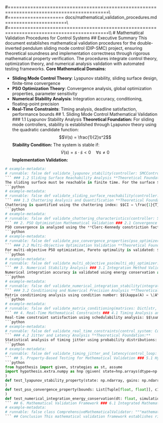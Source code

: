 #==========================================================================================\\\
#==================== docs/mathematical_validation_procedures.md ======================\\\
#==========================================================================================\\\ # Mathematical Validation Procedures for Control Systems ## Executive Summary This document establishes mathematical validation procedures for the double-inverted pendulum sliding mode control (DIP-SMC) project, ensuring theoretical soundness and implementation correctness through rigorous mathematical property verification. The procedures integrate control theory, optimization theory, and numerical analysis validation with automated testing frameworks. **Core Mathematical Domains:**
- **Sliding Mode Control Theory**: Lyapunov stability, sliding surface design, finite-time convergence
- **PSO Optimization Theory**: Convergence analysis, global optimization properties, parameter sensitivity
- **Numerical Stability Analysis**: Integration accuracy, conditioning, floating-point precision
- **Real-Time Constraints**: Timing analysis, deadline satisfaction, performance bounds ## 1. Sliding Mode Control Mathematical Validation ### 1.1 Lyapunov Stability Analysis **Theoretical Foundation:**
For sliding mode controllers, stability is established through Lyapunov theory using the quadratic candidate function: $$V(s) = \frac{1}{2}s^2$$ **Stability Condition:**
The system is stable if:
$$\dot{V}(s) = s \cdot \dot{s} < 0 \quad \forall s \neq 0$$ **Implementation Validation:**
```python
# example-metadata:
# runnable: false def validate_lyapunov_stability(controller: SMCController, test_scenarios: List[TestScenario]) -> LyapunovValidationResult: """ Validate Lyapunov stability condition for SMC controller. Mathematical Verification: - Verifies V̇(s) = s·ṡ < 0 for all s ≠ 0 - Tests across representative state space - Validates finite-time convergence properties Parameters ---------- controller : SMCController Controller instance to validate test_scenarios : List[TestScenario] Representative test scenarios covering state space Returns ------- LyapunovValidationResult stability validation results """ validation_results = [] stability_violations = [] for scenario in test_scenarios: # Generate state trajectory t, states = simulate_scenario(controller, scenario) for i, state in enumerate(states): # Compute sliding surface value s = controller.compute_sliding_surface(state, scenario.target) # Skip points on sliding surface (within tolerance) if abs(s) < SLIDING_SURFACE_TOLERANCE: continue # Compute sliding surface derivative s_dot = controller.compute_surface_derivative(state, scenario.target) # Lyapunov stability condition: V̇ = s·ṡ < 0 v_dot = s * s_dot if v_dot >= 0: stability_violations.append(StabilityViolation( scenario=scenario.name, time=t[i], state=state, sliding_surface=s, surface_derivative=s_dot, lyapunov_derivative=v_dot, violation_magnitude=v_dot )) validation_results.append(LyapunovTestPoint( scenario=scenario.name, time=t[i], sliding_surface=s, lyapunov_derivative=v_dot, stable=v_dot < 0 )) # Calculate stability metrics total_points = len(validation_results) stable_points = len([r for r in validation_results if r.stable]) stability_percentage = (stable_points / total_points) * 100 if total_points > 0 else 0 return LyapunovValidationResult( total_test_points=total_points, stable_points=stable_points, stability_percentage=stability_percentage, stability_violations=stability_violations, validation_status='passed' if not stability_violations else 'failed', mathematical_interpretation=_interpret_lyapunov_results(stability_percentage, stability_violations) ) def _interpret_lyapunov_results(stability_percentage: float, violations: List[StabilityViolation]) -> str: """Generate mathematical interpretation of Lyapunov stability results.""" if stability_percentage >= 99.9: return "Lyapunov stability condition satisfied across test space. Controller theoretically stable." elif stability_percentage >= 95.0: interpretation = f"Lyapunov stability satisfied for {stability_percentage:.1f}% of test points. " if violations: violation_regions = _analyze_violation_regions(violations) interpretation += f"Violations concentrated in {violation_regions}. Consider gain tuning." return interpretation else: return f"Significant Lyapunov stability violations ({100-stability_percentage:.1f}%). Controller stability not verified."
``` ### 1.2 Sliding Surface Reachability Analysis **Theoretical Foundation:**
The sliding surface must be reachable in finite time. For the surface $s(x) = 0$, reachability is guaranteed if: $$s \cdot \dot{s} \leq -\eta |s|$$ where $\eta > 0$ is the reaching rate parameter. **Implementation Validation:**
```python
# example-metadata:
# runnable: false def validate_sliding_surface_reachability(controller: SMCController, test_scenarios: List[TestScenario]) -> ReachabilityValidationResult: """ Validate sliding surface reachability condition. Mathematical Foundation: Reachability condition: s·ṡ ≤ -η|s| where η > 0 Finite-time reaching: t_reach ≤ |s₀|/η """ reachability_results = [] for scenario in test_scenarios: initial_state = scenario.initial_state target_state = scenario.target_state # Compute initial sliding surface value s0 = controller.compute_sliding_surface(initial_state, target_state) if abs(s0) < SLIDING_SURFACE_TOLERANCE: # Already on sliding surface continue # Simulate trajectory to sliding surface t, states = simulate_to_sliding_surface(controller, scenario) # Find reaching time reaching_time = None for i, state in enumerate(states): s = controller.compute_sliding_surface(state, target_state) if abs(s) < SLIDING_SURFACE_TOLERANCE: reaching_time = t[i] break # Validate reachability condition along trajectory reachability_condition_satisfied = True reaching_rate_violations = [] for i, state in enumerate(states): if reaching_time and t[i] > reaching_time: break # Stop after reaching sliding surface s = controller.compute_sliding_surface(state, target_state) s_dot = controller.compute_surface_derivative(state, target_state) # Reachability condition: s·ṡ ≤ -η|s| reaching_condition = s * s_dot required_reaching_rate = -controller.reaching_rate * abs(s) if reaching_condition > required_reaching_rate: reachability_condition_satisfied = False reaching_rate_violations.append(ReachingRateViolation( time=t[i], state=state, sliding_surface=s, surface_derivative=s_dot, reaching_condition=reaching_condition, required_rate=required_reaching_rate )) # Theoretical reaching time bound theoretical_reaching_time = abs(s0) / controller.reaching_rate if controller.reaching_rate > 0 else float('inf') reachability_results.append(ReachabilityTestResult( scenario=scenario.name, initial_sliding_surface=s0, actual_reaching_time=reaching_time, theoretical_reaching_time=theoretical_reaching_time, reachability_condition_satisfied=reachability_condition_satisfied, reaching_rate_violations=reaching_rate_violations, finite_time_reachable=reaching_time is not None and reaching_time < float('inf') )) return ReachabilityValidationResult( test_results=reachability_results, overall_reachability=all(r.finite_time_reachable for r in reachability_results), reachability_percentage=len([r for r in reachability_results if r.finite_time_reachable]) / len(reachability_results) * 100, mathematical_interpretation=_interpret_reachability_results(reachability_results) )
``` ### 1.3 Chattering Analysis and Quantification **Theoretical Foundation:**
Chattering is quantified using the chattering index: $$CI = \frac{1}{T} \int_0^T |u(t) - u_{avg}(t)| dt$$ where $u_{avg}(t)$ is the averaged control signal. **Implementation Validation:**
```python
# example-metadata:
# runnable: false def validate_chattering_characteristics(controller: SMCController, test_scenarios: List[TestScenario]) -> ChatteringValidationResult: """ Analyze and validate chattering characteristics. Mathematical Metrics: - Chattering Index: CI = (1/T)∫|u(t) - u_avg(t)|dt - Frequency Content: Dominant frequencies in control signal - Amplitude Analysis: Peak-to-peak chattering amplitude """ chattering_results = [] for scenario in test_scenarios: t, states, controls = simulate_with_control_history(controller, scenario) # Calculate chattering index control_signal = np.array(controls) # Moving average filter for averaged control window_size = int(0.1 / scenario.dt) # 100ms window u_avg = np.convolve(control_signal, np.ones(window_size)/window_size, mode='same') # Chattering index calculation chattering_deviation = np.abs(control_signal - u_avg) chattering_index = np.mean(chattering_deviation) # Frequency analysis frequencies, power_spectrum = signal.welch(control_signal, fs=1/scenario.dt) dominant_frequency = frequencies[np.argmax(power_spectrum)] # Amplitude analysis control_range = np.max(control_signal) - np.min(control_signal) # Assess chattering severity chattering_severity = _assess_chattering_severity( chattering_index, dominant_frequency, control_range ) chattering_results.append(ChatteringTestResult( scenario=scenario.name, chattering_index=chattering_index, dominant_frequency=dominant_frequency, control_range=control_range, chattering_severity=chattering_severity, acceptable_chattering=chattering_index < ACCEPTABLE_CHATTERING_THRESHOLD )) return ChatteringValidationResult( test_results=chattering_results, overall_chattering_acceptable=all(r.acceptable_chattering for r in chattering_results), average_chattering_index=np.mean([r.chattering_index for r in chattering_results]), mathematical_interpretation=_interpret_chattering_results(chattering_results) ) def _assess_chattering_severity(chattering_index: float, dominant_frequency: float, control_range: float) -> str: """Assess chattering severity based on multiple metrics.""" # Chattering severity classification if chattering_index < 0.1: severity = "minimal" elif chattering_index < 0.5: severity = "low" elif chattering_index < 1.0: severity = "moderate" else: severity = "high" # Frequency considerations if dominant_frequency > 100: # Hz severity += "_high_frequency" # Control range considerations if control_range > 0.8 * MAX_CONTROL_INPUT: severity += "_large_amplitude" return severity
``` ## 2. PSO Optimization Mathematical Validation ### 2.1 Convergence Analysis **Theoretical Foundation:**
PSO convergence is analyzed using the **Clerc-Kennedy constriction factor**: $$\chi = \frac{2}{|2 - \phi - \sqrt{\phi^2 - 4\phi}|}$$ where $\phi = c_1 + c_2 > 4$ ensures convergence. **Implementation Validation:**
```python
# example-metadata:
# runnable: false def validate_pso_convergence_properties(pso_optimizer: PSOOptimizer, benchmark_functions: List[BenchmarkFunction]) -> PSOConvergenceValidationResult: """ Validate PSO convergence properties using benchmark functions. Mathematical Foundation: - Clerc-Kennedy convergence conditions - Global convergence analysis - Convergence rate estimation """ convergence_results = [] for benchmark_func in benchmark_functions: # Run multiple PSO trials trial_results = [] for trial in range(NUM_PSO_TRIALS): # Initialize PSO with validated parameters pso_result = pso_optimizer.optimize( objective_function=benchmark_func.objective, bounds=benchmark_func.bounds, max_iterations=MAX_PSO_ITERATIONS ) # Analyze convergence properties convergence_analysis = _analyze_pso_convergence( pso_result.cost_history, benchmark_func.global_minimum, pso_result.final_cost ) trial_results.append(convergence_analysis) # Aggregate trial results success_rate = len([r for r in trial_results if r.converged_to_global]) / len(trial_results) average_convergence_rate = np.mean([r.convergence_rate for r in trial_results if r.converged]) convergence_results.append(PSOBenchmarkResult( benchmark_function=benchmark_func.name, success_rate=success_rate, average_convergence_rate=average_convergence_rate, trial_results=trial_results, mathematical_properties=_analyze_mathematical_properties(trial_results) )) return PSOConvergenceValidationResult( benchmark_results=convergence_results, overall_convergence_validated=all(r.success_rate >= MIN_PSO_SUCCESS_RATE for r in convergence_results), mathematical_interpretation=_interpret_pso_convergence(convergence_results) ) def _analyze_pso_convergence(cost_history: List[float], global_minimum: float, final_cost: float) -> ConvergenceAnalysis: """Analyze PSO convergence characteristics.""" # Check if converged to global minimum convergence_tolerance = abs(global_minimum) * 0.01 if global_minimum != 0 else 0.01 converged_to_global = abs(final_cost - global_minimum) < convergence_tolerance # Estimate convergence rate if len(cost_history) > 10: # Fit exponential decay model: cost(t) = A * exp(-λt) + C log_costs = np.log(np.array(cost_history) - global_minimum + 1e-8) convergence_rate = -np.polyfit(range(len(log_costs)), log_costs, 1)[0] else: convergence_rate = 0.0 # Detect premature convergence cost_variance = np.var(cost_history[-10:]) if len(cost_history) >= 10 else float('inf') premature_convergence = cost_variance < PREMATURE_CONVERGENCE_THRESHOLD and not converged_to_global return ConvergenceAnalysis( converged=final_cost <= global_minimum + convergence_tolerance, converged_to_global=converged_to_global, convergence_rate=convergence_rate, premature_convergence=premature_convergence, final_error=abs(final_cost - global_minimum) )
``` ### 2.2 Multi-Objective Optimization Validation **Theoretical Foundation:**
For multi-objective PSO optimization, Pareto optimality is validated: $$\text{Pareto Optimal: } \nexists x \text{ such that } f_i(x) \leq f_i(x^*) \forall i \text{ and } f_j(x) < f_j(x^*) \text{ for some } j$$ **Implementation Validation:**
```python
# example-metadata:
# runnable: false def validate_multi_objective_pso(multi_obj_optimizer: MultiObjectivePSOOptimizer, test_problems: List[MultiObjectiveTestProblem]) -> MultiObjectiveValidationResult: """ Validate multi-objective PSO using standard test problems. Mathematical Foundation: - Pareto optimality verification - Hypervolume indicator calculation - Convergence to Pareto front analysis """ validation_results = [] for test_problem in test_problems: # Run multi-objective optimization pareto_result = multi_obj_optimizer.optimize( objective_functions=test_problem.objectives, bounds=test_problem.bounds, max_iterations=MAX_MULTI_OBJ_ITERATIONS ) # Validate Pareto optimality pareto_validation = _validate_pareto_optimality( pareto_result.pareto_front, test_problem.true_pareto_front ) # Calculate hypervolume indicator hypervolume = _calculate_hypervolume( pareto_result.pareto_front, test_problem.reference_point ) # Analyze convergence to Pareto front convergence_analysis = _analyze_pareto_convergence( pareto_result.pareto_history, test_problem.true_pareto_front ) validation_results.append(MultiObjectiveTestResult( test_problem=test_problem.name, pareto_validation=pareto_validation, hypervolume=hypervolume, convergence_analysis=convergence_analysis, mathematical_properties=_analyze_multi_objective_properties(pareto_result) )) return MultiObjectiveValidationResult( test_results=validation_results, overall_validation=all(r.pareto_validation.valid for r in validation_results), mathematical_interpretation=_interpret_multi_objective_results(validation_results) )
``` ## 3. Numerical Stability Analysis ### 3.1 Integration Method Validation **Theoretical Foundation:**
Numerical integration accuracy is validated using energy conservation and error analysis: $$E(t) = \frac{1}{2}m\dot{q}^2 + V(q) = \text{constant}$$ for conservative systems. **Implementation Validation:**
```python
# example-metadata:
# runnable: false def validate_numerical_integration_stability(integrators: List[NumericalIntegrator], test_scenarios: List[IntegrationTestScenario]) -> NumericalStabilityResult: """ Validate numerical integration stability and accuracy. Mathematical Foundation: - Energy conservation verification - Truncation error analysis - Stability region analysis """ stability_results = {} for integrator in integrators: integrator_results = [] for scenario in test_scenarios: # Run integration t, states = integrator.integrate( initial_state=scenario.initial_state, dynamics=scenario.dynamics, time_span=scenario.time_span, dt=scenario.dt ) # Energy conservation analysis (for Hamiltonian systems) if scenario.is_conservative: energy_conservation = _validate_energy_conservation( states, scenario.physics_params ) else: energy_conservation = None # Truncation error estimation truncation_error = _estimate_truncation_error( integrator, scenario, reference_solution=scenario.reference_solution ) # Stability analysis stability_analysis = _analyze_numerical_stability( states, scenario.dt, integrator.stability_region ) integrator_results.append(IntegrationTestResult( scenario=scenario.name, energy_conservation=energy_conservation, truncation_error=truncation_error, stability_analysis=stability_analysis, numerical_accuracy=_calculate_numerical_accuracy(states, scenario.reference_solution) )) stability_results[integrator.name] = integrator_results return NumericalStabilityResult( integrator_results=stability_results, overall_stability=_assess_overall_numerical_stability(stability_results), mathematical_interpretation=_interpret_numerical_stability(stability_results) ) def _validate_energy_conservation(states: np.ndarray, physics_params: PhysicsParameters) -> EnergyConservationResult: """Validate energy conservation for Hamiltonian systems.""" energies = [] for state in states: # Calculate kinetic energy q = state[:3] # [θ₁, θ₂, x] q_dot = state[3:] # [θ̇₁, θ̇₂, ẋ] # Mass matrix for double inverted pendulum M = calculate_mass_matrix(q, physics_params) kinetic_energy = 0.5 * q_dot.T @ M @ q_dot # Potential energy potential_energy = calculate_potential_energy(q, physics_params) # Total energy total_energy = kinetic_energy + potential_energy energies.append(total_energy) energies = np.array(energies) initial_energy = energies[0] # Energy drift analysis energy_drift = energies - initial_energy max_absolute_drift = np.max(np.abs(energy_drift)) max_relative_drift = max_absolute_drift / abs(initial_energy) if initial_energy != 0 else max_absolute_drift # Energy conservation quality if max_relative_drift < 1e-6: conservation_quality = "excellent" elif max_relative_drift < 1e-4: conservation_quality = "good" elif max_relative_drift < 1e-2: conservation_quality = "acceptable" else: conservation_quality = "poor" return EnergyConservationResult( initial_energy=initial_energy, final_energy=energies[-1], max_absolute_drift=max_absolute_drift, max_relative_drift=max_relative_drift, conservation_quality=conservation_quality, energy_conserved=max_relative_drift < ENERGY_CONSERVATION_TOLERANCE )
``` ### 3.2 Conditioning and Numerical Precision Analysis **Theoretical Foundation:**
Matrix conditioning analysis using condition number: $$\kappa(A) = \|A\| \|A^{-1}\|$$ where $\kappa(A) > 10^{12}$ indicates ill-conditioning for double precision. **Implementation Validation:**
```python
# example-metadata:
# runnable: false def validate_matrix_conditioning(matrices: Dict[str, np.ndarray], operations: List[MatrixOperation]) -> ConditioningValidationResult: """ Validate numerical conditioning of matrix operations. Mathematical Foundation: - Condition number analysis: κ(A) = ||A|| ||A⁻¹|| - Numerical stability bounds - Precision loss estimation """ conditioning_results = {} for matrix_name, matrix in matrices.items(): # Calculate condition number try: condition_number = np.linalg.cond(matrix) except np.linalg.LinAlgError: condition_number = float('inf') # Assess conditioning quality if condition_number < 1e3: conditioning_quality = "excellent" elif condition_number < 1e6: conditioning_quality = "good" elif condition_number < 1e12: conditioning_quality = "acceptable" else: conditioning_quality = "ill_conditioned" # Estimate precision loss precision_loss_bits = np.log2(condition_number) if condition_number > 1 else 0 conditioning_results[matrix_name] = MatrixConditioningResult( condition_number=condition_number, conditioning_quality=conditioning_quality, precision_loss_bits=precision_loss_bits, numerically_stable=condition_number < CONDITIONING_THRESHOLD ) # Validate matrix operations operation_results = [] for operation in operations: try: # Perform operation and check for numerical issues result = operation.execute(matrices) # Check for NaN or Inf values has_numerical_issues = np.any(np.isnan(result)) or np.any(np.isinf(result)) # Estimate accumulated round-off error roundoff_error = _estimate_roundoff_error(operation, matrices) operation_results.append(MatrixOperationResult( operation_name=operation.name, successful=not has_numerical_issues, roundoff_error=roundoff_error, numerical_stability=_assess_operation_stability(operation, result, roundoff_error) )) except Exception as e: operation_results.append(MatrixOperationResult( operation_name=operation.name, successful=False, error=str(e) )) return ConditioningValidationResult( matrix_conditioning=conditioning_results, operation_results=operation_results, overall_conditioning=_assess_overall_conditioning(conditioning_results, operation_results), mathematical_interpretation=_interpret_conditioning_results(conditioning_results, operation_results) )
``` ## 4. Real-Time Mathematical Constraints ### 4.1 Timing Analysis and Deadline Satisfaction **Theoretical Foundation:**
Real-time constraint satisfaction using schedulability analysis: $$\sum_{i=1}^{n} \frac{C_i}{T_i} \leq U_{bound}$$ where $C_i$ is execution time, $T_i$ is period, and $U_{bound}$ is utilization bound. **Implementation Validation:**
```python
# example-metadata:
# runnable: false def validate_real_time_constraints(control_system: ControlSystem, timing_requirements: TimingRequirements) -> RealTimeValidationResult: """ Validate real-time mathematical constraints. Mathematical Foundation: - Schedulability analysis: Σ(Cᵢ/Tᵢ) ≤ U_bound - Deadline satisfaction probability - Worst-case execution time (WCET) analysis """ # Measure execution times for critical functions execution_times = {} for function_name, function in control_system.critical_functions.items(): # Run timing measurements measured_times = [] for _ in range(NUM_TIMING_MEASUREMENTS): start_time = time.perf_counter() function() end_time = time.perf_counter() measured_times.append(end_time - start_time) # Statistical analysis of execution times mean_time = np.mean(measured_times) std_time = np.std(measured_times) max_time = np.max(measured_times) # Estimate worst-case execution time (WCET) # Using 99.9th percentile as WCET estimate wcet_estimate = np.percentile(measured_times, 99.9) execution_times[function_name] = ExecutionTimeAnalysis( mean_time=mean_time, std_time=std_time, max_measured_time=max_time, wcet_estimate=wcet_estimate, deadline=timing_requirements.deadlines[function_name] ) # Schedulability analysis utilization = 0.0 deadline_violations = [] for function_name, timing_analysis in execution_times.items(): period = timing_requirements.periods[function_name] deadline = timing_requirements.deadlines[function_name] # Calculate utilization function_utilization = timing_analysis.wcet_estimate / period utilization += function_utilization # Check deadline satisfaction if timing_analysis.wcet_estimate > deadline: deadline_violations.append(DeadlineViolation( function_name=function_name, wcet=timing_analysis.wcet_estimate, deadline=deadline, violation_magnitude=timing_analysis.wcet_estimate - deadline )) # Determine schedulability utilization_bound = timing_requirements.utilization_bound schedulable = utilization <= utilization_bound and not deadline_violations return RealTimeValidationResult( execution_time_analysis=execution_times, total_utilization=utilization, utilization_bound=utilization_bound, deadline_violations=deadline_violations, schedulable=schedulable, real_time_constraints_satisfied=schedulable, mathematical_interpretation=_interpret_real_time_results( utilization, utilization_bound, deadline_violations ) )
``` ### 4.2 Jitter and Latency Analysis **Theoretical Foundation:**
Statistical analysis of timing jitter using probability distributions: $$P(\text{jitter} > J_{max}) \leq \epsilon_{acceptable}$$ **Implementation Validation:**
```python
# example-metadata:
# runnable: false def validate_timing_jitter_and_latency(control_loop: ControlLoop, jitter_requirements: JitterRequirements) -> JitterValidationResult: """ Validate timing jitter and latency characteristics. Mathematical Foundation: - Jitter probability: P(jitter > J_max) ≤ ε_acceptable - Latency distribution analysis - Phase margin impact assessment """ # Collect timing measurements timing_measurements = [] for _ in range(NUM_JITTER_MEASUREMENTS): measurement = control_loop.run_single_iteration_with_timing() timing_measurements.append(measurement) # Extract timing components sensor_latencies = [m.sensor_latency for m in timing_measurements] computation_times = [m.computation_time for m in timing_measurements] actuator_latencies = [m.actuator_latency for m in timing_measurements] total_latencies = [m.total_latency for m in timing_measurements] # Jitter analysis (timing variability) def analyze_jitter(times: List[float], component_name: str) -> JitterAnalysis: times_array = np.array(times) # Calculate jitter metrics mean_time = np.mean(times_array) jitter_std = np.std(times_array) max_jitter = np.max(times_array) - np.min(times_array) # Jitter probability analysis jitter_threshold = jitter_requirements.max_acceptable_jitter[component_name] jitter_violations = times_array[times_array > mean_time + jitter_threshold] jitter_violation_probability = len(jitter_violations) / len(times_array) return JitterAnalysis( component=component_name, mean_time=mean_time, jitter_std=jitter_std, max_jitter=max_jitter, jitter_violation_probability=jitter_violation_probability, acceptable_jitter=jitter_violation_probability <= jitter_requirements.acceptable_violation_probability ) # Analyze jitter for each component jitter_analyses = { 'sensor': analyze_jitter(sensor_latencies, 'sensor'), 'computation': analyze_jitter(computation_times, 'computation'), 'actuator': analyze_jitter(actuator_latencies, 'actuator'), 'total': analyze_jitter(total_latencies, 'total') } # Control system impact analysis control_impact = _analyze_jitter_control_impact( jitter_analyses, control_loop.controller_parameters ) return JitterValidationResult( jitter_analyses=jitter_analyses, control_impact=control_impact, overall_timing_acceptable=all(j.acceptable_jitter for j in jitter_analyses.values()), mathematical_interpretation=_interpret_jitter_results(jitter_analyses, control_impact) ) def _analyze_jitter_control_impact(jitter_analyses: Dict[str, JitterAnalysis], controller_params: ControllerParameters) -> ControlImpactAnalysis: """Analyze impact of timing jitter on control performance.""" # Phase margin impact estimation total_jitter_std = jitter_analyses['total'].jitter_std control_frequency = controller_params.control_frequency # Phase delay due to jitter (in radians) phase_delay_std = 2 * np.pi * control_frequency * total_jitter_std # Estimate phase margin degradation nominal_phase_margin = controller_params.nominal_phase_margin phase_margin_degradation = phase_delay_std remaining_phase_margin = nominal_phase_margin - phase_margin_degradation # Stability impact assessment if remaining_phase_margin > np.pi/6: # 30 degrees stability_impact = "minimal" elif remaining_phase_margin > np.pi/12: # 15 degrees stability_impact = "moderate" else: stability_impact = "significant" return ControlImpactAnalysis( phase_delay_std=phase_delay_std, phase_margin_degradation=phase_margin_degradation, remaining_phase_margin=remaining_phase_margin, stability_impact=stability_impact, performance_degradation_estimate=_estimate_performance_degradation(phase_margin_degradation) )
``` ## 5. Property-Based Testing for Mathematical Validation ### 5.1 Hypothesis-Driven Mathematical Testing **Implementation Framework:**
```python
from hypothesis import given, strategies as st, assume
import hypothesis.extra.numpy as hnp @given( state=hnp.arrays(dtype=np.float64, shape=(6,), elements=st.floats(-10.0, 10.0, allow_nan=False)), gains=hnp.arrays(dtype=np.float64, shape=(6,), elements=st.floats(0.1, 100.0))
)
def test_lyapunov_stability_property(state: np.ndarray, gains: np.ndarray): """ Property-based test for Lyapunov stability condition. Mathematical Property: V̇(s) = s·ṡ < 0 for all s ≠ 0 """ # Assume physical constraints assume(all(g > 0 for g in gains)) # Positive gains required assume(np.linalg.norm(state) < 5.0) # Reasonable state magnitude # Create controller with given gains controller = ClassicalSMC(gains=gains.tolist()) target = np.zeros(6) # Compute sliding surface sliding_surface = controller.compute_sliding_surface(state, target) # Skip if on sliding surface assume(abs(sliding_surface) > 1e-6) # Compute surface derivative surface_derivative = controller.compute_surface_derivative(state, target) # Lyapunov stability condition lyapunov_derivative = sliding_surface * surface_derivative # Mathematical property: V̇ < 0 for s ≠ 0 assert lyapunov_derivative < 0, f"Lyapunov condition violated: V̇ = {lyapunov_derivative}" @given( bounds=st.lists( st.tuples(st.floats(0.1, 10.0), st.floats(10.1, 100.0)), min_size=4, max_size=8 ), c1=st.floats(0.1, 2.0), c2=st.floats(0.1, 2.0)
)
def test_pso_convergence_property(bounds: List[Tuple[float, float]], c1: float, c2: float): """ Property-based test for PSO convergence conditions. Mathematical Property: φ = c1 + c2 > 4 ensures convergence """ phi = c1 + c2 assume(phi > 4.0) # Convergence condition # Calculate constriction factor chi = 2 / abs(2 - phi - np.sqrt(phi**2 - 4*phi)) # Constriction factor should be positive and less than 1 assert 0 < chi < 1, f"Invalid constriction factor: χ = {chi}" # Test PSO with these parameters pso = PSOOptimizer(c1=c1, c2=c2, w=chi) # Use simple quadratic test function def quadratic_function(x): return np.sum(x**2) result = pso.optimize(quadratic_function, bounds, max_iterations=50) # Should converge to approximately zero for quadratic function assert result.best_cost < 1e-2, f"PSO failed to converge: final cost = {result.best_cost}" @given( dt=st.floats(1e-4, 1e-2), simulation_time=st.floats(1.0, 10.0)
)
def test_numerical_integration_energy_conservation(dt: float, simulation_time: float): """ Property-based test for energy conservation in numerical integration. Mathematical Property: E(t) = constant for Hamiltonian systems """ assume(simulation_time / dt < 10000) # Reasonable number of steps # Create conservative test system (simple pendulum) def pendulum_dynamics(t, state): theta, theta_dot = state g, L = 9.81, 1.0 return np.array([theta_dot, -(g/L) * np.sin(theta)]) # Initial condition initial_state = np.array([0.1, 0.0]) # Small angle, no initial velocity # Integrate using RK4 integrator = RK4Integrator() t, states = integrator.integrate( dynamics=pendulum_dynamics, initial_state=initial_state, time_span=(0, simulation_time), dt=dt ) # Calculate energy at each time step g, L = 9.81, 1.0 energies = [] for state in states: theta, theta_dot = state kinetic = 0.5 * theta_dot**2 potential = g/L * (1 - np.cos(theta)) total_energy = kinetic + potential energies.append(total_energy) energies = np.array(energies) initial_energy = energies[0] # Energy should be conserved (within numerical tolerance) max_energy_error = np.max(np.abs(energies - initial_energy)) relative_energy_error = max_energy_error / initial_energy # Energy conservation tolerance depends on dt and simulation time tolerance = min(1e-6, dt**2 * simulation_time * 100) assert relative_energy_error < tolerance, f"Energy not conserved: relative error = {relative_energy_error}"
``` ## 6. Mathematical Validation Framework ### 6.1 Integrated Mathematical Test Suite ```python
# example-metadata:
# runnable: false class ComprehensiveMathematicalValidator: """mathematical validation for control systems.""" def __init__(self): self.validators = { 'stability': LyapunovStabilityValidator(), 'reachability': SlidingSurfaceReachabilityValidator(), 'convergence': PSOConvergenceValidator(), 'numerical': NumericalStabilityValidator(), 'real_time': RealTimeConstraintValidator() } def validate_all_mathematical_properties(self, control_system: ControlSystem) -> ComprehensiveMathematicalValidationResult: """Execute complete mathematical validation suite.""" validation_results = {} for validator_name, validator in self.validators.items(): try: validation_results[validator_name] = validator.validate(control_system) except Exception as e: validation_results[validator_name] = ValidationResult( status='error', error=str(e), mathematical_interpretation=f"Failed to validate {validator_name}" ) # Calculate overall mathematical rigor score rigor_score = self._calculate_mathematical_rigor_score(validation_results) # Generate mathematical soundness assessment soundness_assessment = self._assess_mathematical_soundness(validation_results) return ComprehensiveMathematicalValidationResult( validation_results=validation_results, mathematical_rigor_score=rigor_score, mathematical_soundness=soundness_assessment, theoretical_properties_verified=self._count_verified_properties(validation_results), deployment_mathematical_approval=rigor_score >= MATHEMATICAL_DEPLOYMENT_THRESHOLD ) def _calculate_mathematical_rigor_score(self, validation_results: Dict[str, ValidationResult]) -> float: """Calculate overall mathematical rigor score.""" # Weight different validation aspects weights = { 'stability': 0.3, # Critical for safety 'reachability': 0.25, # Critical for performance 'convergence': 0.2, # Important for optimization 'numerical': 0.15, # Important for accuracy 'real_time': 0.1 # Important for implementation } weighted_score = 0.0 total_weight = 0.0 for validator_name, result in validation_results.items(): if validator_name in weights and result.status != 'error': # Extract numerical score from validation result if hasattr(result, 'score'): score = result.score elif result.status == 'passed': score = 1.0 elif result.status == 'partial': score = 0.7 else: score = 0.0 weighted_score += weights[validator_name] * score total_weight += weights[validator_name] return weighted_score / total_weight if total_weight > 0 else 0.0
``` ## Conclusion This mathematical validation framework establishes rigorous procedures for verifying the theoretical soundness and implementation correctness of the DIP-SMC control system. By integrating Lyapunov stability analysis, PSO convergence verification, numerical stability assessment, and real-time constraint validation, the framework ensures that the implemented system maintains mathematical rigor while meeting practical performance requirements. The property-based testing approach using Hypothesis provides extensive coverage of the mathematical property space, while the validation suite offers systematic verification of all critical mathematical aspects. This framework supports confident deployment of control systems with verified theoretical properties and validated implementation correctness.